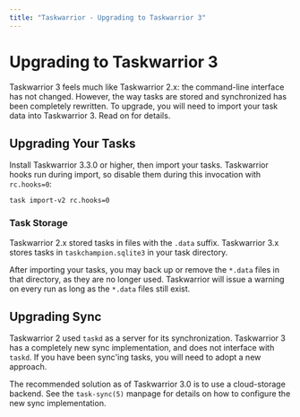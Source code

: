 ```yaml
---
title: "Taskwarrior - Upgrading to Taskwarrior 3"
---
```


# Upgrading to Taskwarrior 3

Taskwarrior 3 feels much like Taskwarrior 2.x: the command-line interface has not changed.
However, the way tasks are stored and synchronized has been completely rewritten.
To upgrade, you will need to import your task data into Taskwarrior 3.
Read on for details.

## Upgrading Your Tasks

Install Taskwarrior 3.3.0 or higher, then import your tasks.
Taskwarrior hooks run during import, so disable them during this invocation with `rc.hooks=0`:

```
task import-v2 rc.hooks=0
```

### Task Storage

Taskwarrior 2.x stored tasks in files with the `.data` suffix.
Taskwarrior 3.x stores tasks in `taskchampion.sqlite3` in your task directory.

After importing your tasks, you may back up or remove the `*.data` files in that directory, as they are no longer used.
Taskwarrior will issue a warning on every run as long as the `*.data` files still exist.

## Upgrading Sync

Taskwarrior 2 used `taskd` as a server for its synchronization.
Taskwarrior 3 has a completely new sync implementation, and does not interface with `taskd`.
If you have been sync'ing tasks, you will need to adopt a new approach.

The recommended solution as of Taskwarrior 3.0 is to use a cloud-storage backend.
See the `task-sync(5)` manpage for details on how to configure the new sync implementation.
